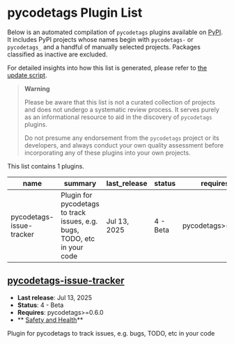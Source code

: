 
<!-- Note this file is autogenerated by scripts/update_plugins_list.py' - usually weekly via github action -->

# pycodetags Plugin List

Below is an automated compilation of `pycodetags` plugins available on [PyPI](https://pypi.org).
It includes PyPI projects whose names begin with `pycodetags-` or `pycodetags_` and a handful of manually selected projects.
Packages classified as inactive are excluded.

For detailed insights into how this list is generated,
please refer to [the update script](https://github.com/matthewdeanmartin/pycodetags/blob/main/scripts/update_plugins_list.py').

> **Warning**
>
> Please be aware that this list is not a curated collection of projects
> and does not undergo a systematic review process.
> It serves purely as an informational resource to aid in the discovery of `pycodetags` plugins.
>
> Do not presume any endorsement from the `pycodetags` project or its developers,
> and always conduct your own quality assessment before incorporating any of these plugins into your own projects.

This list contains 1 plugins.

| name                     | summary                                                                  | last_release   | status   | requires          |
|--------------------------|--------------------------------------------------------------------------|----------------|----------|-------------------|
| pycodetags-issue-tracker | Plugin for pycodetags to track issues, e.g. bugs, TODO, etc in your code | Jul 13, 2025   | 4 - Beta | pycodetags>=0.6.0 |


## [pycodetags-issue-tracker](https://pypi.org/project/pycodetags-issue-tracker/)

- **Last release**: Jul 13, 2025
- **Status**: 4 - Beta
- **Requires**: pycodetags>=0.6.0
- ** [Safety and Health](https://snyk.io/advisor/python/pycodetags-issue-tracker)**

Plugin for pycodetags to track issues, e.g. bugs, TODO, etc in your code

